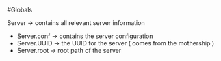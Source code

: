 #Globals

Server -> contains all relevant server information
 
* Server.conf -> contains the server configuration
* Server.UUID -> the UUID for the server ( comes from the mothership )
* Server.root -> root path of the server 